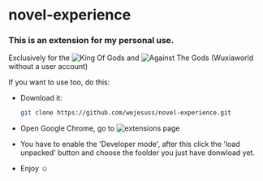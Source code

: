 # novel-experience


[extensions page]: (chrome://extensions/)
[King Of Gods]: (https://wuxiaworld.online/king-of-gods/)
[Against The Gods]: (https://www.wuxiaworld.com/novel/against-the-gods/)

<h3>
    This is an extension for my personal use.  
</h3>

Exclusively for the ![King Of Gods] and ![Against The Gods] (Wuxiaworld without a user account)

<p>If you want to use too, do this:</p>

- Download it:
    ```bash
    git clone https://github.com/wejesuss/novel-experience.git
    ```

- Open Google Chrome, go to ![extensions page]

- You have to enable the 'Developer mode', after this click the 'load unpacked' button and choose the foolder you just have donwload yet.

- Enjoy ☺️

